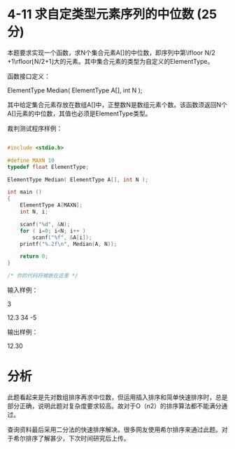 # 4-11 求自定类型元素序列的中位数   (25分)

本题要求实现一个函数，求N个集合元素A[]的中位数，即序列中第\lfloor N/2 +1\rfloor⌊N/2+1⌋大的元素。其中集合元素的类型为自定义的ElementType。

函数接口定义：

ElementType Median( ElementType A[], int N );

其中给定集合元素存放在数组A[]中，正整数N是数组元素个数。该函数须返回N个A[]元素的中位数，其值也必须是ElementType类型。

裁判测试程序样例：

```C

#include <stdio.h>

#define MAXN 10
typedef float ElementType;

ElementType Median( ElementType A[], int N );

int main ()
{
    ElementType A[MAXN];
    int N, i;

    scanf("%d", &N);
    for ( i=0; i<N; i++ )
        scanf("%f", &A[i]);
    printf("%.2f\n", Median(A, N));

    return 0;
}

/* 你的代码将被嵌在这里 */
```
输入样例：

3

12.3 34 -5

输出样例：

12.30

# 分析

此题看起来是先对数组排序再求中位数，但运用插入排序和简单快速排序时，总是部分正确，说明此题对复杂度要求较高。故对于O（n2）的排序算法都不能满分通过。

查询资料最后采用二分法的快速排序解决。很多网友使用希尔排序来通过此题。对于希尔排序了解甚少，下次时间研究后上传。
